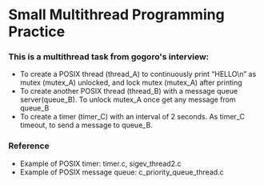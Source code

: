 # Small Multithread Programming Practice
### This is a multithread task from gogoro's interview:
- To create a POSIX thread (thread_A) to continuously print “HELLO\n” as mutex (mutex_A) unlocked, and lock mutex (mutex_A) after printing
- To create another POSIX thread (thread_B) with a message queue server(queue_B). To unlock mutex_A once get any message from queue_B
- To create a timer (timer_C) with an interval of 2 seconds. As timer_C timeout, to send a message to queue_B.

### Reference
- Example of POSIX timer: timer.c, sigev_thread2.c
- Example of POSIX message queue: c_priority_queue_thread.c
